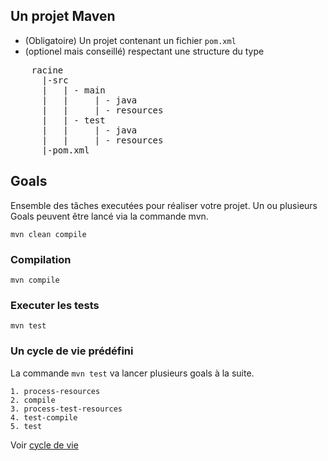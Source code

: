 ## Un projet Maven
- (Obligatoire) Un projet contenant un fichier `pom.xml`
- (optionel mais conseillé) respectant une structure du type 
<pre>
    racine
      |-src
      |   | - main
      |   |     | - java
      |   |     | - resources
      |   | - test
      |   |     | - java
      |   |     | - resources
      |-pom.xml
</pre>

## Goals
Ensemble des tâches executées pour réaliser votre projet.
Un ou plusieurs Goals peuvent être lancé via la commande mvn. 

`````shell
mvn clean compile
`````

### Compilation 

`````shell
mvn compile
`````

### Executer les tests

`````shell
mvn test
`````

### Un cycle de vie prédéfini
La commande `mvn test` va lancer plusieurs goals à la suite.
   
    1. process-resources
    2. compile
    3. process-test-resources
    4. test-compile
    5. test

Voir [cycle de vie](https://maven.apache.org/guides/introduction/introduction-to-the-lifecycle.html)